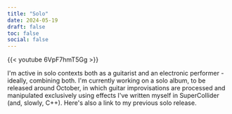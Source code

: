 ```yaml
---
title: "Solo"
date: 2024-05-19
draft: false
toc: false
social: false
---
```


{{< youtube 6VpF7hmT5Gg >}}

I'm active in solo contexts both as a guitarist and an electronic performer - ideally, combining both. I'm currently working on a solo album, to be released around October, in which guitar improvisations are processed and manipulated exclusively using effects I've written myself in SuperCollider (and, slowly, C++). Here's also a link to my previous solo release.
